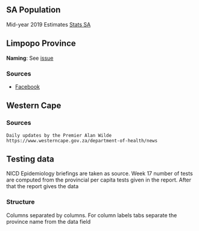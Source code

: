 

## SA Population

Mid-year 2019 Estimates [Stats SA](https://www.statssa.gov.za/publications/P0302/P03022019.pdf)

## Limpopo Province
**Naming**: See [issue](https://github.com/dsfsi/covid19za/issues/368)
### Sources
- [Facebook](https://www.facebook.com/LimpopoDepartmentOfHealthBophelong)


## Western Cape

### Sources
    Daily updates by the Premier Alan Wilde 
    https://www.westerncape.gov.za/department-of-health/news

## Testing data

NICD Epidemiology briefings are taken as source. Week 17 number of tests are computed from the provincial per capita tests given in the report. After that the report gives the data
### Structure

Columns separated by columns. For column labels tabs separate the province name from the data field
   
